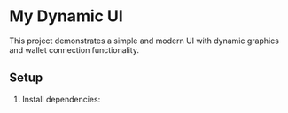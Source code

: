 # My Dynamic UI

This project demonstrates a simple and modern UI with dynamic graphics and wallet connection functionality.

## Setup

1. Install dependencies:
